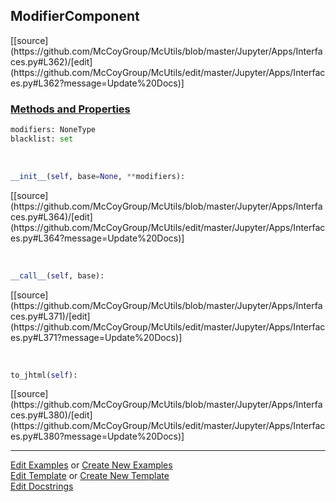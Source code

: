 ## <a id="McUtils.Jupyter.Apps.Interfaces.ModifierComponent">ModifierComponent</a> 
<div class="docs-source-link" markdown="1">
[[source](https://github.com/McCoyGroup/McUtils/blob/master/Jupyter/Apps/Interfaces.py#L362)/[edit](https://github.com/McCoyGroup/McUtils/edit/master/Jupyter/Apps/Interfaces.py#L362?message=Update%20Docs)]
</div>



<div class="collapsible-section">
 <div class="collapsible-section collapsible-section-header" markdown="1">
 
### <a class="collapse-link" data-toggle="collapse" href="#methods">Methods and Properties</a> <a class="float-right" data-toggle="collapse" href="#methods"><i class="fa fa-chevron-down"></i></a>

 </div>
 <div class="collapsible-section collapsible-section-body collapse" id="methods" markdown="1">

```python
modifiers: NoneType
blacklist: set
```
<a id="McUtils.Jupyter.Apps.Interfaces.ModifierComponent.__init__" class="docs-object-method">&nbsp;</a> 
```python
__init__(self, base=None, **modifiers): 
```
<div class="docs-source-link" markdown="1">
[[source](https://github.com/McCoyGroup/McUtils/blob/master/Jupyter/Apps/Interfaces.py#L364)/[edit](https://github.com/McCoyGroup/McUtils/edit/master/Jupyter/Apps/Interfaces.py#L364?message=Update%20Docs)]
</div>

<a id="McUtils.Jupyter.Apps.Interfaces.ModifierComponent.__call__" class="docs-object-method">&nbsp;</a> 
```python
__call__(self, base): 
```
<div class="docs-source-link" markdown="1">
[[source](https://github.com/McCoyGroup/McUtils/blob/master/Jupyter/Apps/Interfaces.py#L371)/[edit](https://github.com/McCoyGroup/McUtils/edit/master/Jupyter/Apps/Interfaces.py#L371?message=Update%20Docs)]
</div>

<a id="McUtils.Jupyter.Apps.Interfaces.ModifierComponent.to_jhtml" class="docs-object-method">&nbsp;</a> 
```python
to_jhtml(self): 
```
<div class="docs-source-link" markdown="1">
[[source](https://github.com/McCoyGroup/McUtils/blob/master/Jupyter/Apps/Interfaces.py#L380)/[edit](https://github.com/McCoyGroup/McUtils/edit/master/Jupyter/Apps/Interfaces.py#L380?message=Update%20Docs)]
</div>

 </div>
</div>




___

[Edit Examples](https://github.com/McCoyGroup/McUtils/edit/gh-pages/ci/examples/McUtils/Jupyter/Apps/Interfaces/ModifierComponent.md) or 
[Create New Examples](https://github.com/McCoyGroup/McUtils/new/gh-pages/?filename=ci/examples/McUtils/Jupyter/Apps/Interfaces/ModifierComponent.md) <br/>
[Edit Template](https://github.com/McCoyGroup/McUtils/edit/gh-pages/ci/docs/McUtils/Jupyter/Apps/Interfaces/ModifierComponent.md) or 
[Create New Template](https://github.com/McCoyGroup/McUtils/new/gh-pages/?filename=ci/docs/templates/McUtils/Jupyter/Apps/Interfaces/ModifierComponent.md) <br/>
[Edit Docstrings](https://github.com/McCoyGroup/McUtils/edit/master/Jupyter/Apps/Interfaces.py#L362?message=Update%20Docs)